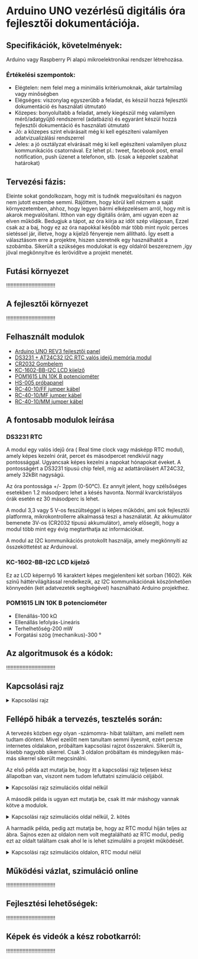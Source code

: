 # Arduino UNO vezérlésű digitális óra fejlesztői dokumentációja.

## Specifikációk, követelmények:
Arduino vagy Raspberry Pi alapú mikroelektronikai rendszer létrehozása.

### Értékelési szempontok:
- Elégtelen: nem felel meg a minimális kritériumoknak, akár tartalmilag vagy minőségben
- Elégséges: viszonylag egyszerűbb a feladat, és készül hozzá fejlesztői dokumentáció és használati útmutató
- Közepes: bonyolultabb a feladat, amely kiegészül még valamilyen mérő/adatgyűjtő rendszerrel (adatbázis) és egyaránt készül hozzá fejlesztői dokumentáció és használati útmutató
- Jó: a közepes szint elvárásait még ki kell egészíteni valamilyen adatvizualizálási rendszerrel
- Jeles: a jó osztályzat elvárásait még ki kell egészíteni valamilyen plusz kommunikációs csatornával. Ez lehet pl.: tweet, facebook post, email notification, push üzenet a telefonon, stb. (csak a képzelet szabhat határokat)

## Tervezési fázis:
Eleinte sokat gondolkozam, hogy mit is tudnék megvalósítani és nagyon nem jutott eszembe semmi. Rájöttem, hogy körül kell néznem a saját környezetemben, ahhoz, hogy legyen bármi elképzelésem arról, hogy mit is akarok megvalósítani. Itthon van egy digitális órám, ami ugyan ezen az elven működik. Bedugjuk a tápot, az óra kiírja az időt szép világosan, Ezzel csak az a baj, hogy ez az óra napokkal később már több mint nyolc perces sietéssel jár, illetve, hogy a kijelző fényereje nem állítható. Így esett a választásom erre a projektre, hiszen szeretnék egy használhatót a szobámba. Sikerült a szükséges modulokat is egy oldalról beszereznem ,így jöval megkönnyítve és lerövidítve a projekt menetét.

## Futási környezet
!!!!!!!!!!!!!!!!!!!!!!!!!!!!!!!!!

## A fejlesztői környezet
!!!!!!!!!!!!!!!!!!!!!!!!!!!!!!!!!

## Felhasznált modulok
- [Arduino UNO REV3 fejlesztői panel](https://www.hestore.hu/prod_10035528.html)
- [DS3231 + AT24C32 I2C RTC valós idejű memória modul](https://www.hestore.hu/prod_10038042.html)
- [CR2032 Gombelem](https://www.hestore.hu/prod_10042619.html)
- [KC-1602-BB-I2C LCD kijelző](https://www.hestore.hu/prod_10042987.html)
- [POM1615 LIN 10K B potenciométer](https://www.hestore.hu/prod_10027737.html)
- [HS-005 próbapanel](https://www.hestore.hu/prod_10043091.html)
- [RC-40-10/FF jumper kábel](https://www.hestore.hu/prod_10036627.html)
- [RC-40-10/MF jumper kábel](https://www.hestore.hu/prod_10036628.html)
- [RC-40-10/MM jumper kábel](https://www.hestore.hu/prod_10036629.html)

## A fontosabb modulok leírása
### DS3231 RTC
A modul egy valós idejű óra ( Real time clock vagy másképp RTC modul), amely képes kezelni órát, percet és másodpercet rendkívül nagy pontossággal. Ugyancsak képes kezelni a napokat hónapokat éveket. A pontosságért a DS3231 típusú chip felell, míg az adattárolásért AT24C32, amely 32kBit nagyságú.

Az óra pontossága +/- 2ppm (0-50°C). Ez annyit jelent, hogy szélsőséges esetekben 1.2 másodperc lehet a késés havonta. Normál kvarckristályos órák esetén ez 30 másodperc is lehet.

A modul 3,3 vagy 5 V-os feszültséggel is képes működni, ami sok fejlesztői platformra, mikrokontrollerre alkalmassá teszi a használatát. Az akkumulátor bemenete 3V-os (CR2032 típusú akkumulátor), amely elősegíti, hogy a modul több mint egy évig megtarthatja az információkat.

A modul az I2C kommunikációs protokollt használja, amely megkönnyíti az összeköttetést az Arduinoval.

### KC-1602-BB-I2C LCD kijelző
Ez az LCD képernyő 16 karaktert képes megjeleníteni két sorban (1602).
Kék színű háttérvilágítással rendelkezik, az I2C kommunikációnak köszönhetően könnyedén
(két adatvezeték segítségével) használható Arduino projekthez.

### POM1615 LIN 10K B potenciométer
- Ellenállás-100 kΩ	
- Ellenállás lefolyás-Lineáris
- Terhelhetőség-200 mW
- Forgatási szög (mechanikus)-300 °

## Az algoritmusok és a kódok:
!!!!!!!!!!!!!!!!!!!!!!!!!!!!!!!!!

## Kapcsolási rajz
<details>
  <summary>Kapcsolási rajz</summary>
    <p>
      <picture>
        <img alt="Kapcsolási rajz" src="https://user-images.githubusercontent.com/117828931/201667191-d593dcd2-0a1c-4f0d-ab35-1dba5b52b161.png">
      </picture>
    </p>
</details>

## Fellépő hibák a tervezés, tesztelés során:
A tervezés közben egy olyan -számomra- hibát találtam, ami mellett nem tudtam dönteni. Mivel ezelőtt nem tanultam semmi ilyesmit, ezért persze internetes oldalakon, próbáltam kapcsolási rajzot összerakni. Sikerült is, kisebb nagyobb sikerrel. Csak 3 oldalon próbáltam és mindegyiken más-más sikerrel sikerült megcsinálni.

Az első példa azt mutatja be, hogy itt a kapcsolási rajz teljesen kész állapotban van, viszont nem tudom lefuttatni szimuláció céljából.
<details>
  <summary>Kapcsolási rajz szimulációs oldal nélkül</summary>
    <p>
      <picture>
        <img alt="Kapcsolási rajz" src="https://user-images.githubusercontent.com/117828931/201672997-ee8c3753-b1f6-4421-ab91-1f7e56ebf1a3.png">
      </picture>
    </p>
</details>

A második példa is ugyan ezt mutatja be, csak itt már máshogy vannak kötve a modulok.
<details>
  <summary>Kapcsolási rajz szimulációs oldal nélkül, 2. kötés</summary>
    <p>
      <picture>
        <img alt="Kapcsolási rajz" src="https://user-images.githubusercontent.com/117828931/201676388-f618406e-e969-4263-8880-d7b3b376548a.png">
      </picture>
    </p>
</details>

A harmadik példa, pedig azt mutatja be, hogy az RTC modul híján teljes az ábra. Sajnos ezen az oldalon nem volt megtalálható az RTC modul, pedig ezt az oldalt találtam csak ahol le is lehet szimulálni a projekt működését.
<details>
  <summary>Kapcsolási rajz szimulációs oldalon, RTC modul nélül</summary>
    <p>
      <picture>
        <img alt="Kapcsolási rajz" src="https://user-images.githubusercontent.com/117828931/201677039-e017d4ae-7e63-4c52-b7ac-906de8f56edc.png">
      </picture>
    </p>
</details>

## Működési vázlat, szimuláció online
!!!!!!!!!!!!!!!!!!!!!!!!!!!!!!!!!

## Fejlesztési lehetőségek:
!!!!!!!!!!!!!!!!!!!!!!!!!!!!!!!!!

## Képek és videók a kész robotkarról:
!!!!!!!!!!!!!!!!!!!!!!!!!!!!!!!!!
